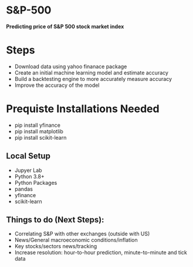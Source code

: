 # S&P-500

**Predicting price of S&P 500 stock market index**

# Steps

- Download data using yahoo finanace package
- Create an initial machine learning model and estimate accuracy
- Build a backtesting engine to more accurately measure accuracy
- Improve the accuracy of the model

# Prequiste Installations Needed

- pip install yfinance
- pip install matplotlib
- pip install scikit-learn

## Local Setup

- Jupyer Lab
- Python 3.8+
- Python Packages
- pandas
- yfinance
- scikit-learn

## Things to do (Next Steps):

- Correlating S&P with other exchanges (outside with US)
- News/General macroeconomic conditions/inflation
- Key stocks/sectors news/tracking
- Increase resolution: hour-to-hour prediction, minute-to-minute and tick data

